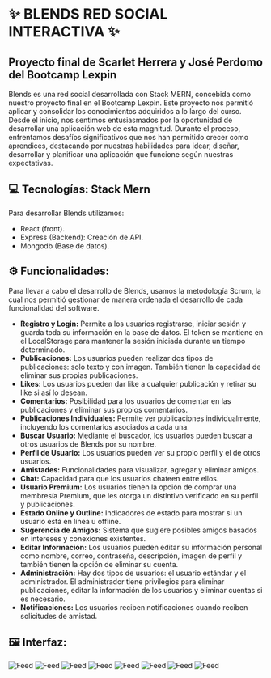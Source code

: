 <h1>✨ BLENDS RED SOCIAL INTERACTIVA ✨</h1>
<h2>Proyecto final de Scarlet Herrera y José Perdomo del Bootcamp Lexpin</h2>
Blends es una red social desarrollada con Stack MERN, concebida como nuestro proyecto final en el Bootcamp Lexpin. Este proyecto nos permitió aplicar y consolidar los conocimientos adquiridos a lo largo del curso. Desde el inicio, nos sentimos entusiasmados por la oportunidad de desarrollar una aplicación web de esta magnitud. Durante el proceso, enfrentamos desafíos significativos que nos han permitido crecer como aprendices, destacando por nuestras habilidades para idear, diseñar, desarrollar y planificar una aplicación que funcione según nuestras expectativas.

<h2> 💻 Tecnologías: Stack Mern</h2>
Para desarrollar Blends utilizamos: 
<ul>
  <li>React (front).</li>
  <li>Express (Backend): Creación de API.</li>
  <li>Mongodb (Base de datos).</li>
</ul>
<h2>⚙ Funcionalidades:</h2>

<p>Para llevar a cabo el desarrollo de Blends, usamos la metodología Scrum, la cual nos permitió gestionar de manera ordenada el desarrollo de cada funcionalidad del software.</p>

<ul>
  <li><strong>Registro y Login:</strong> Permite a los usuarios registrarse, iniciar sesión y guarda toda su información en la base de datos. El token se mantiene en el LocalStorage para mantener la sesión iniciada durante un tiempo determinado.</li>

  <li><strong>Publicaciones:</strong> Los usuarios pueden realizar dos tipos de publicaciones: solo texto y con imagen. También tienen la capacidad de eliminar sus propias publicaciones.</li>

  <li><strong>Likes:</strong> Los usuarios pueden dar like a cualquier publicación y retirar su like si así lo desean.</li>

  <li><strong>Comentarios:</strong> Posibilidad para los usuarios de comentar en las publicaciones y eliminar sus propios comentarios.</li>

  <li><strong>Publicaciones Individuales:</strong> Permite ver publicaciones individualmente, incluyendo los comentarios asociados a cada una.</li>

  <li><strong>Buscar Usuario:</strong> Mediante el buscador, los usuarios pueden buscar a otros usuarios de Blends por su nombre.</li>

  <li><strong>Perfil de Usuario:</strong> Los usuarios pueden ver su propio perfil y el de otros usuarios.</li>

  <li><strong>Amistades:</strong> Funcionalidades para visualizar, agregar y eliminar amigos.</li>

  <li><strong>Chat:</strong> Capacidad para que los usuarios chateen entre ellos.</li>

  <li><strong>Usuario Premium:</strong> Los usuarios tienen la opción de comprar una membresía Premium, que les otorga un distintivo verificado en su perfil y publicaciones.</li>

  <li><strong>Estado Online y Outline:</strong> Indicadores de estado para mostrar si un usuario está en línea u offline.</li>

  <li><strong>Sugerencia de Amigos:</strong> Sistema que sugiere posibles amigos basados en intereses y conexiones existentes.</li>

  <li><strong>Editar Información:</strong> Los usuarios pueden editar su información personal como nombre, correo, contraseña, descripción, imagen de perfil y también tienen la opción de eliminar su cuenta.</li>

  <li><strong>Administración:</strong> Hay dos tipos de usuarios: el usuario estándar y el administrador. El administrador tiene privilegios para eliminar publicaciones, editar la información de los usuarios y eliminar cuentas si es necesario.</li>

  <li><strong>Notificaciones:</strong> Los usuarios reciben notificaciones cuando reciben solicitudes de amistad.</li>
</ul>
<h2>🖼 Interfaz:</h2>
<img src="imagenes/Feed.PNG" alt="Feed">
<img src="imagenes/amigo.PNG" alt="Feed">
<img src="imagenes/Buscador.PNG" alt="Feed">
<img src="imagenes/chat.PNG" alt="Feed">
<img src="imagenes/comentarios.PNG" alt="Feed">
<img src="imagenes/editaruser.PNG" alt="Feed">
<img src="imagenes/perfil.PNG" alt="Feed">
<img src="imagenes/Movil.PNG" alt="Feed">
